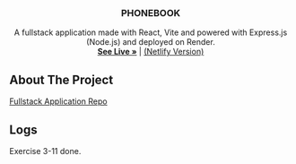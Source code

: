 <br />
<div align="center">

  <h3 align="center">PHONEBOOK</h3>

  <p align="center">
    A fullstack application made with React, Vite and powered with Express.js (Node.js) and deployed on Render.
    <br />
    <a href="https://phonebook-backend-ktio.onrender.com/"><strong>See Live »</strong></a> |
    <a href="https://sprightly-truffle-801879.netlify.app/">(Netlify Version)</a>
    <br />
  </p>
</div>

## About The Project

[Fullstack Application Repo](https://github.com/adrian-qorbani/phonebook_backend) 

## Logs

Exercise 3-11 done.